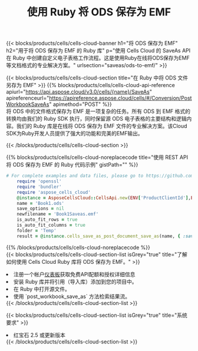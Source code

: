 ﻿---
title: 使用 Ruby 将 ODS 保存为 EMF
description: 利用Aspose.Cells Cloud SDK for Ruby将ODS格式文件保存为EMF格式文件。
kwords: Excel, Save ODS as EMF, REST, Ruby
howto: How to save ODS as EMF using Aspose.Cells Cloud Ruby library.
---
{{< blocks/products/cells/cells-cloud-banner h1="将 ODS 保存为 EMF" h2="用于将 ODS 保存为 EMF 的 Ruby 库" p="使用 Cells Cloud 的 SaveAs API 在 Ruby 中创建自定义电子表格工作流程。这是使用Ruby在线将ODS保存为EMF等文档格式的专业解决方案。" urlsection="saveas/ods-to-emf/" >}}

{{< blocks/products/cells/cells-cloud-section title="在 Ruby 中将 ODS 文件另存为 EMF" >}}
{{% blocks/products/cells/cells-cloud-api-reference apiurl="https://api.aspose.cloud/v3.0/cells/{name}/SaveAs" apireferenceurl="https://apireference.aspose.cloud/cells/#/Conversion/PostWorkbookSaveAs" apimethod="POST" %}}
<br/>
将 ODS 中的文件格式保存为 EMF 是一项复杂的任务。所有 ODS 到 EMF 格式的转换均由我们的 Ruby SDK 执行，同时保留源 ODS 电子表格的主要结构和逻辑内容。我们的 Ruby 库是在线将 ODS 保存为 EMF 文件的专业解决方案。该Cloud SDK为Ruby开发人员提供了强大的功能和完美的EMF输出。

{{< /blocks/products/cells/cells-cloud-section >}}

{{% blocks/products/cells/cells-cloud-noreplacecode title="使用 REST API 将 ODS 保存为 EMF 的 Ruby 代码示例" gistPath="" %}}
  
```ruby
# For complete examples and data files, please go to https://github.com/aspose-cells-cloud/aspose-cells-cloud-ruby/
    require 'openssl'
    require 'bundler'
    require 'aspose_cells_cloud'
    @instance = AsposeCellsCloud::CellsApi.new(ENV['ProductClientId'],ENV['ProductClientSecret'])
    name = 'Book1.ods'
    save_options = nil
    newfilename = 'Book1Saveas.emf'
    is_auto_fit_rows = true
    is_auto_fit_columns = true
    folder = 'Temp'
    result = @instance.cells_save_as_post_document_save_as(name, { :save_options=>save_options, :newfilename=>(folder+"/"+newfilename), :is_auto_fit_rows=>is_auto_fit_rows, :is_auto_fit_columns=>is_auto_fit_columns, :folder=>folder})
```
  
{{% /blocks/products/cells/cells-cloud-noreplacecode %}}
<br/>
{{< blocks/products/cells/cells-cloud-section-list isGrey="true" title="了解如何使用 Cells Cloud Ruby 库将 ODS 保存为 EMF。" >}}
<li>注册一个帐户<a href="https://dashboard.aspose.cloud/">仪表板</a>获取免费API配额和授权详细信息</li>
<li>安装 Ruby 库并将引用（导入库）添加到您的项目中。</li>
<li>在 Ruby 中打开源文件。</li>
<li>使用 `post_workbook_save_as` 方法检索结果流。</li>
{{< /blocks/products/cells/cells-cloud-section-list >}}

{{< blocks/products/cells/cells-cloud-section-list isGrey="true" title="系统要求" >}}
<li>红宝石 2.5 或更新版本</li>
{{< /blocks/products/cells/cells-cloud-section-list >}}
